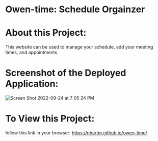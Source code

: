 # Owen-time: Schedule Orgainzer

# About this Project: 
This website can be used to manage your schedule, add your meeting times, and appointments. 

# Screenshot of the Deployed Application:
![Screen Shot 2022-09-24 at 7 05 24 PM](https://user-images.githubusercontent.com/110742286/192125137-c4c2d969-38a0-4921-b321-293026944f2a.png)


# To View this Project:
 follow this link in your browser: https://nhartm.github.io/owen-time/
